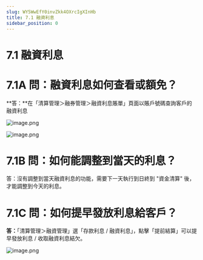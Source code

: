 ```yaml
---
slug: WY5WwEfY0invZkk4OXrcIgXInHb
title: 7.1 融資利息
sidebar_position: 0
---
```



# 7.1 融資利息


# 7.1A 問：融資利息如何查看或額免？


**答：**在「清算管理＞融券管理＞融資利息賬單」頁面以賬戶號碼查詢客戶的融資利息


![image.png](/assets/6f538a41e32896097b023ed63420aec7.png)


![image.png](/assets/8c9be61140908844732a1ea2797755d0.png)


# 7.1B 問：如何能調整到當天的利息？


答：沒有調整到當天融資利息的功能，需要下一天執行到日終到 "資金清算" 後，才能調整到今天的利息。


# 7.1C 問：如何提早發放利息給客戶？


**答：**「清算管理＞融資管理」選「存款利息 / 融資利息」，點擊「提前結算」可以提早發放利息 / 收取融資利息結欠。


![image.png](/assets/ccc2465ff1d41ddb931de22b249ef9ba.png)

